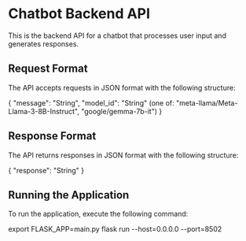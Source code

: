 # Chatbot Backend API

This is the backend API for a chatbot that processes user input and generates responses.

## Request Format

The API accepts requests in JSON format with the following structure:

{
    "message": "String",
    "model_id": "String" (one of: "meta-llama/Meta-Llama-3-8B-Instruct", "google/gemma-7b-it")
}

## Response Format

The API returns responses in JSON format with the following structure:

{
    "response": "String"
}

## Running the Application

To run the application, execute the following command:

export FLASK_APP=main.py
flask run --host=0.0.0.0 --port=8502

